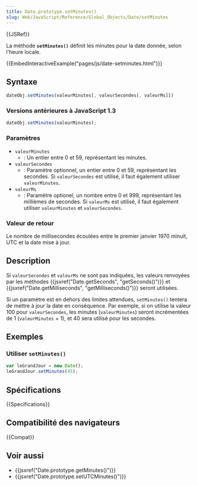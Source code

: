 ```yaml
---
title: Date.prototype.setMinutes()
slug: Web/JavaScript/Reference/Global_Objects/Date/setMinutes
---
```


{{JSRef}}

La méthode **`setMinutes()`** définit les minutes pour la date donnée, selon l'heure locale.

{{EmbedInteractiveExample("pages/js/date-setminutes.html")}}

## Syntaxe

```js
dateObj.setMinutes(valeurMinutes[, valeurSecondes[, valeurMs]])
```

### Versions antérieures à JavaScript 1.3

```js
dateObj.setMinutes(valeurMinutes);
```

### Paramètres

- `valeurMinutes`
  - : Un entier entre 0 et 59, représentant les minutes.
- `valeurSecondes`
  - : Paramètre optionnel, un entier entre 0 et 59, représentant les secondes. Si `valeurSecondes` est utilisé, il faut également utiliser `valeurMinutes`.
- `valeurMs`
  - : Paramètre optionel, un nombre entre 0 et 999, représentant les millièmes de secondes. Si `valeurMs` est utilisé, il faut également utiliser `valeurMinutes` et `valeurSecondes`.

### Valeur de retour

Le nombre de millisecondes écoulées entre le premier janvier 1970 minuit, UTC et la date mise à jour.

## Description

Si `valeurSecondes` et `valeurMs` ne sont pas indiquées, les valeurs renvoyées par les méthodes {{jsxref("Date.getSeconds", "getSeconds()")}} et {{jsxref("Date.getMilliseconds", "getMilliseconds()")}} seront utilisées.

Si un paramètre est en dehors des limites attendues, `setMinutes()` tentera de mettre à jour la date en conséquence. Par exemple, si on utilise la valeur 100 pour `valeurSecondes`, les minutes (`valeurMinutes`) seront incrémentées de 1 (`valeurMinutes` + 1), et 40 sera utilisé pour les secondes.

## Exemples

### Utiliser `setMinutes()`

```js
var leGrandJour = new Date();
leGrandJour.setMinutes(45);
```

## Spécifications

{{Specifications}}

## Compatibilité des navigateurs

{{Compat}}

## Voir aussi

- {{jsxref("Date.prototype.getMinutes()")}}
- {{jsxref("Date.prototype.setUTCMinutes()")}}
